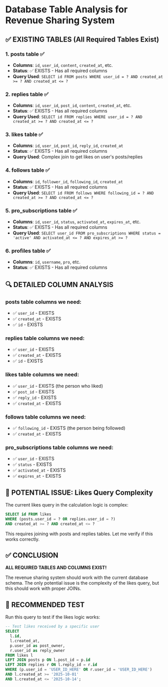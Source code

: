 # Database Table Analysis for Revenue Sharing System

## ✅ EXISTING TABLES (All Required Tables Exist)

### 1. **posts** table ✅
- **Columns**: `id`, `user_id`, `content`, `created_at`, etc.
- **Status**: ✅ EXISTS - Has all required columns
- **Query Used**: `SELECT id FROM posts WHERE user_id = ? AND created_at >= ? AND created_at <= ?`

### 2. **replies** table ✅
- **Columns**: `id`, `user_id`, `post_id`, `content`, `created_at`, etc.
- **Status**: ✅ EXISTS - Has all required columns
- **Query Used**: `SELECT id FROM replies WHERE user_id = ? AND created_at >= ? AND created_at <= ?`

### 3. **likes** table ✅
- **Columns**: `id`, `user_id`, `post_id`, `reply_id`, `created_at`
- **Status**: ✅ EXISTS - Has all required columns
- **Query Used**: Complex join to get likes on user's posts/replies

### 4. **follows** table ✅
- **Columns**: `id`, `follower_id`, `following_id`, `created_at`
- **Status**: ✅ EXISTS - Has all required columns
- **Query Used**: `SELECT id FROM follows WHERE following_id = ? AND created_at >= ? AND created_at <= ?`

### 5. **pro_subscriptions** table ✅
- **Columns**: `id`, `user_id`, `status`, `activated_at`, `expires_at`, etc.
- **Status**: ✅ EXISTS - Has all required columns
- **Query Used**: `SELECT user_id FROM pro_subscriptions WHERE status = 'active' AND activated_at <= ? AND expires_at >= ?`

### 6. **profiles** table ✅
- **Columns**: `id`, `username`, `pro`, etc.
- **Status**: ✅ EXISTS - Has all required columns

## 🔍 DETAILED COLUMN ANALYSIS

### **posts** table columns we need:
- ✅ `user_id` - EXISTS
- ✅ `created_at` - EXISTS
- ✅ `id` - EXISTS

### **replies** table columns we need:
- ✅ `user_id` - EXISTS
- ✅ `created_at` - EXISTS
- ✅ `id` - EXISTS

### **likes** table columns we need:
- ✅ `user_id` - EXISTS (the person who liked)
- ✅ `post_id` - EXISTS
- ✅ `reply_id` - EXISTS
- ✅ `created_at` - EXISTS

### **follows** table columns we need:
- ✅ `following_id` - EXISTS (the person being followed)
- ✅ `created_at` - EXISTS

### **pro_subscriptions** table columns we need:
- ✅ `user_id` - EXISTS
- ✅ `status` - EXISTS
- ✅ `activated_at` - EXISTS
- ✅ `expires_at` - EXISTS

## 🚨 POTENTIAL ISSUE: Likes Query Complexity

The current likes query in the calculation logic is complex:
```sql
SELECT id FROM likes 
WHERE (posts.user_id = ? OR replies.user_id = ?)
AND created_at >= ? AND created_at <= ?
```

This requires joining with posts and replies tables. Let me verify if this works correctly.

## ✅ CONCLUSION

**ALL REQUIRED TABLES AND COLUMNS EXIST!** 

The revenue sharing system should work with the current database schema. The only potential issue is the complexity of the likes query, but this should work with proper JOINs.

## 🧪 RECOMMENDED TEST

Run this query to test if the likes logic works:
```sql
-- Test likes received by a specific user
SELECT 
  l.id,
  l.created_at,
  p.user_id as post_owner,
  r.user_id as reply_owner
FROM likes l
LEFT JOIN posts p ON l.post_id = p.id
LEFT JOIN replies r ON l.reply_id = r.id
WHERE (p.user_id = 'USER_ID_HERE' OR r.user_id = 'USER_ID_HERE')
AND l.created_at >= '2025-10-01' 
AND l.created_at <= '2025-10-14';
```
